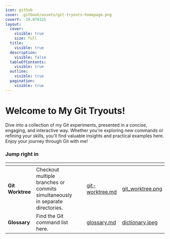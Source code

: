 ```yaml
---
icon: github
cover: .gitbook/assets/git-tryouts-homepage.png
coverY: -19.078125
layout:
  cover:
    visible: true
    size: full
  title:
    visible: true
  description:
    visible: false
  tableOfContents:
    visible: true
  outline:
    visible: true
  pagination:
    visible: true
---
```


# Welcome  to My Git Tryouts!

Dive into a collection of my Git experiments, presented in a concise, engaging, and interactive way. Whether you're exploring new commands or refining your skills, you'll find valuable insights and practical examples here. Enjoy your journey through Git with me!



### Jump right in

<table data-view="cards"><thead><tr><th></th><th></th><th data-hidden></th><th data-hidden data-card-target data-type="content-ref"></th><th data-hidden data-card-cover data-type="files"></th></tr></thead><tbody><tr><td><strong>Git Worktree</strong></td><td>Checkout multiple branches or commits simultaneously in separate directories.</td><td></td><td><a href="git-worktree.md">git-worktree.md</a></td><td><a href=".gitbook/assets/git_worktree.png">git_worktree.png</a></td></tr><tr><td><strong>Glossary</strong>    </td><td> Find the Git command list here.         </td><td> </td><td><a href="glossary.md">glossary.md</a></td><td><a href=".gitbook/assets/dictionary.jpeg">dictionary.jpeg</a></td></tr></tbody></table>
